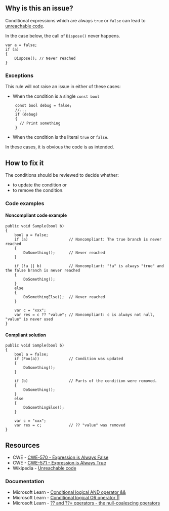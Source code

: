 ## Why is this an issue?

Conditional expressions which are always `true` or `false` can lead to [unreachable code](https://en.wikipedia.org/wiki/Unreachable_code).

In the case below, the call of `Dispose()` never happens.

    var a = false;
    if (a)
    {
        Dispose(); // Never reached
    }

### Exceptions

This rule will not raise an issue in either of these cases:

-  When the condition is a single `const bool` 

        const bool debug = false;
        //...
        if (debug)
        {
          // Print something
        }
-  When the condition is the literal `true` or `false`.

In these cases, it is obvious the code is as intended.

## How to fix it

The conditions should be reviewed to decide whether:

-  to update the condition or
-  to remove the condition.

### Code examples

#### Noncompliant code example

    public void Sample(bool b)
    {
        bool a = false;
        if (a)                  // Noncompliant: The true branch is never reached
        {
            DoSomething();      // Never reached
        }
    
        if (!a || b)            // Noncompliant: "!a" is always "true" and the false branch is never reached
        {
            DoSomething();
        }
        else
        {
            DoSomethingElse();  // Never reached
        }
    
        var c = "xxx";
        var res = c ?? "value"; // Noncompliant: c is always not null, "value" is never used
    }

#### Compliant solution

    public void Sample(bool b)
    {
        bool a = false;
        if (Foo(a))             // Condition was updated
        {
            DoSomething();
        }
    
        if (b)                  // Parts of the condition were removed.
        {
            DoSomething();
        }
        else
        {
            DoSomethingElse();
        }
    
        var c = "xxx";
        var res = c;            // ?? "value" was removed
    }

## Resources

-  CWE - [CWE-570 - Expression is Always False](https://cwe.mitre.org/data/definitions/570)
-  CWE - [CWE-571 - Expression is Always True](https://cwe.mitre.org/data/definitions/571)
-  Wikipedia - [Unreachable code](https://en.wikipedia.org/wiki/Unreachable_code)

### Documentation

-  Microsoft Learn - [Conditional logical AND operator &&](https://learn.microsoft.com/en-us/dotnet/csharp/language-reference/operators/boolean-logical-operators#conditional-logical-and-operator-)
-  Microsoft Learn - [Conditional logical OR operator ||](https://learn.microsoft.com/en-us/dotnet/csharp/language-reference/operators/boolean-logical-operators#conditional-logical-or-operator-)
-  Microsoft Learn - [?? and ??=
  operators - the null-coalescing operators](https://learn.microsoft.com/en-us/dotnet/csharp/language-reference/operators/null-coalescing-operator)